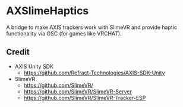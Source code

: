 # AXSlimeHaptics

A bridge to make AXIS trackers work with SlimeVR and provide haptic functionality via OSC (for games like VRCHAT). 

## Credit

- AXIS Unity SDK
  - <https://github.com/Refract-Technologies/AXIS-SDK-Unity>
- SlimeVR
  - <https://github.com/SlimeVR/>
  - <https://github.com/SlimeVR/SlimeVR-Server>
  - <https://github.com/SlimeVR/SlimeVR-Tracker-ESP>
